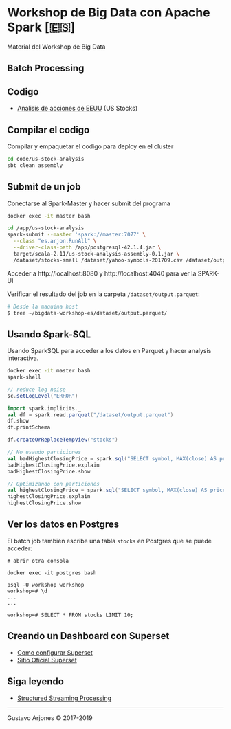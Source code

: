 # Workshop de Big Data con Apache Spark [🇪🇸]
Material del Workshop de Big Data

## Batch Processing

## Codigo
* [Analisis de acciones de EEUU](code/us-stock-analysis) (US Stocks)

## Compilar el codigo
Compilar y empaquetar el codigo para deploy en el cluster

```bash
cd code/us-stock-analysis
sbt clean assembly
```

## Submit de un job
Conectarse al Spark-Master y hacer submit del programa

```bash
docker exec -it master bash

cd /app/us-stock-analysis
spark-submit --master 'spark://master:7077' \
  --class "es.arjon.RunAll" \
  --driver-class-path /app/postgresql-42.1.4.jar \
  target/scala-2.11/us-stock-analysis-assembly-0.1.jar \
  /dataset/stocks-small /dataset/yahoo-symbols-201709.csv /dataset/output.parquet
```
Acceder a http://localhost:8080 y http://localhost:4040 para ver la SPARK-UI

Verificar el resultado del job en la carpeta `/dataset/output.parquet`:

```bash
# Desde la maquina host
$ tree ~/bigdata-workshop-es/dataset/output.parquet/
```

## Usando Spark-SQL
Usando SparkSQL para acceder a los datos en Parquet y hacer analysis interactiva.

```bash
docker exec -it master bash
spark-shell
```

```scala
// reduce log noise
sc.setLogLevel("ERROR")

import spark.implicits._
val df = spark.read.parquet("/dataset/output.parquet")
df.show
df.printSchema

df.createOrReplaceTempView("stocks")

// No usando particiones
val badHighestClosingPrice = spark.sql("SELECT symbol, MAX(close) AS price FROM stocks WHERE full_date >= '2017-09-01' AND full_date < '2017-10-01' GROUP BY symbol")
badHighestClosingPrice.explain
badHighestClosingPrice.show

// Optimizando con particiones
val highestClosingPrice = spark.sql("SELECT symbol, MAX(close) AS price FROM stocks WHERE year=2017 AND month=9 GROUP BY symbol")
highestClosingPrice.explain
highestClosingPrice.show
```

## Ver los datos en Postgres
El batch job también escribe una tabla `stocks` en Postgres que se puede acceder:

```
# abrir otra consola

docker exec -it postgres bash

psql -U workshop workshop
workshop=# \d
...
...

workshop=# SELECT * FROM stocks LIMIT 10;
```

## Creando un Dashboard con Superset

* [Como configurar Superset](./README-superset.md)
* [Sitio Oficial Superset](https://superset.apache.org/)


## Siga leyendo
* [Structured Streaming Processing](README-streaming.md)


____
Gustavo Arjones &copy; 2017-2019
